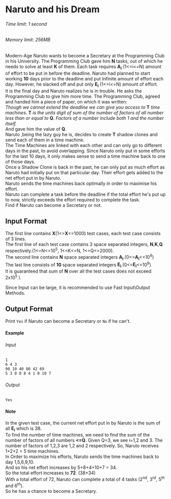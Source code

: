 # Naruto and his Dream
###### Time limit: 1 second
###### Memory limit: 256MB


Modern-Age Naruto wants to become a Secretary at the Programming Club in his University. The Programming Club gave him **N** tasks, out of which he needs to solve at least **K** of them. Each task requires **A<sub>i</sub>** (1<=i<=N) amount of effort to be put in before the deadline.
Naruto had planned to start working **10** days prior to the deadline and put Infinite  amount of effort each day. However, he slacked off and put only **E<sub>i</sub>** (1<=i<=N) amount of effort.\
It is the final day and Naruto realizes he is in trouble. He asks the Programming Club to give him more time. The Programming Club, agreed and handed him a piece of paper, on which it was written:\
_Though we cannot extend the deadline we can give you access to_ **T** _time machines._ **T** _is the units digit of sum of the number of factors of all number less than or equal to_ **Q**. _Factors of a number include both 1 and the number itself._\
And gave him the value of **Q**.\
Naruto ,being the lazy guy he is, decides to create **T** shadow clones and send each of them in a time machine.\
The Time Machines are linked with each other and can only go to different days in the past, to avoid overlapping. Since Naruto only put in some efforts for the last 10 days, it only makes sense to send a time machine back to one of those days.\
Once a Shadow Clone is back in the past, he can only put as much effort as Naruto had initially put on that particular day. Their effort gets added to the net effort put in by Naruto.\
Naruto sends the time machines back optimally in order to maximise his effort.\
Naruto can complete a task before the deadline if the total effort he's put up to now, strictly exceeds the effort required to complete the task.\
Find if Naruto can become a Secretary or not.

## Input Format
The first line contains **X**(1<=**X**<=1000) test cases, each test case consists of 3 lines.\
The first line of each test case contains 3 space separated integers, **N**,**K**,**Q** respectively.(1<=N<=10<sup>5</sup>, 1<=K<=N, 1<=Q<=2000).\
The second line contains **N** space separated integers  **A<sub>i</sub>**.(0<=**A<sub>i</sub>**<=10<sup>9</sup>)\
The last line consists of **10** space separated integers **E<sub>i</sub>**.(0<=**E<sub>i</sub>**<=10<sup>9</sup>)\
It is guaranteed that sum of **N** over all the test cases does not exceed 2x10<sup>5</sup>.\

Since Input can be large, it is recommended to use Fast Input\Output Methods.

## Output Format
Print `Yes` if Naruto can become a Secretary or `No` if he can't.


#### Example 
###### Input

```
1
6 4 3
90 10 40 80 42 69
5 3 0 0 8 4 1 0 10 7
```  
###### Output
```
Yes
```
#### Note
In the given test case, the current net effort put in by Naruto is the sum of all **E<sub>i</sub>** which is 38.\
To find the number of time machines, we need to find the sum of the number of factors of all numbers **<=Q**. Given Q=3, we see i=1,2 and 3. The number of factors of 1,2,3 are 1,2 and 2 respectively. So, Naruto receives 1+2+2 = 5 time machines.\
In Order to maximize his efforts, Naruto sends the time machines back to day 1,5,6,9,10.\
And so his net effort increases by 5+8+4+10+7 = 34.\
So the total effort increases to **72**. (38+34)\
With a total effort of 72, Naruto can complete a total of 4 tasks (2<sup>nd</sup>, 3<sup>rd</sup>, 5<sup>th</sup> and 6<sup>th</sup>).\
So he has a chance to become a Secretary.